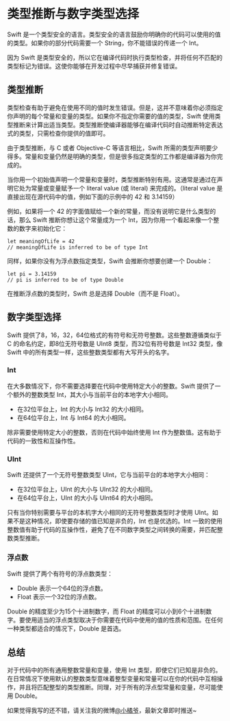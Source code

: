 # 类型推断与数字类型选择
Swift 是一个类型安全的语言。类型安全的语言鼓励你明确你的代码可以使用的值的类型。如果你的部分代码需要一个 String，你不能错误的传递一个 Int。

因为 Swift 是类型安全的，所以它在编译代码时执行类型检查，并将任何不匹配的类型标记为错误。这使你能够在开发过程中尽早捕获并修复错误。
## 类型推断
类型检查有助于避免在使用不同的值时发生错误。但是，这并不意味着你必须指定你声明的每个常量和变量的类型。如果你不指定你需要的值的类型，Swift 使用类型推断来计算出适当类型。类型推断使编译器能够在编译代码时自动推断特定表达式的类型，只需检查你提供的值即可。

由于类型推断，与 C 或者 Objective-C 等语言相比，Swift 所需的类型声明要少得多。常量和变量仍然是明确的类型，但是很多指定类型的工作都是编译器为你完成的。

当你用一个初始值声明一个常量和变量时，类型推断特别有用。这通常是通过在声明它处为常量或变量赋予一个 literal value (或 literal) 来完成的。（literal value 是直接出现在源代码中的值，例如下面的示例中的 42 和 3.14159）

例如，如果将一个 42 的字面值赋给一个新的常量，而没有说明它是什么类型的话，那么 Swift 推断你想让这个常量成为一个 Int，因为你用一个看起来像一个整数的数字来初始化它：
```
let meaningOfLife = 42
// meaningOfLife is inferred to be of type Int
```
同样，如果你没有为浮点数指定类型，Swift 会推断你想要创建一个 Double：
```
let pi = 3.14159
// pi is inferred to be of type Double
```
在推断浮点数的类型时，Swift 总是选择 Double（而不是 Float）。
## 数字类型选择
Swift 提供了8，16，32，64位格式的有符号和无符号整数。这些整数遵循类似于 C 的命名约定，即8位无符号数是 UInt8 类型，而32位有符号数是 Int32 类型，像 Swift 中的所有类型一样，这些整数类型都有大写开头的名字。
### Int
在大多数情况下，你不需要选择要在代码中使用特定大小的整数。Swift 提供了一个额外的整数类型 Int，其大小与当前平台的本地字大小相同。
- 在32位平台上，Int 的大小与 Int32 的大小相同。
- 在64位平台上，Int 与 Int64 的大小相同。

除非需要使用特定大小的整数，否则在代码中始终使用 Int 作为整数值。这有助于代码的一致性和互操作性。
### UInt
Swift 还提供了一个无符号整数类型 UInt，它与当前平台的本地字大小相同：
-  在32位平台上，UInt 的大小与 UInt32 的大小相同。
-  在64位平台上，UInt 的大小与 UInt64 的大小相同。

只有当你特别需要与平台的本机字大小相同的无符号整数类型时才使用 UInt。如果不是这种情况，即使要存储的值已知是非负的，Int 也是优选的。Int 一致的使用整数值有助于代码的互操作性，避免了在不同数字类型之间转换的需要，并匹配整数类型推断。
### 浮点数
Swift 提供了两个有符号的浮点数类型：
- Double 表示一个64位的浮点数。
- Float 表示一个32位的浮点数。

Double 的精度至少为15个十进制数字，而 Float 的精度可以小到6个十进制数字。要使用适当的浮点类型取决于你需要在代码中使用的值的性质和范围。在任何一种类型都适合的情况下，Double 是首选。
## 总结
对于代码中的所有通用整数常量和变量，使用 Int 类型，即使它们已知是非负的。在日常情况下使用默认的整数类型意味着整型变量和常量可以在你的代码中互相操作，并且将匹配整型的类型推断。同理，对于所有的浮点型常量和变量，尽可能使用 Double。

如果觉得我写的还不错，请关注我的微博[@小橘爷](http://weibo.com/yanghaoyu0225)，最新文章即时推送~